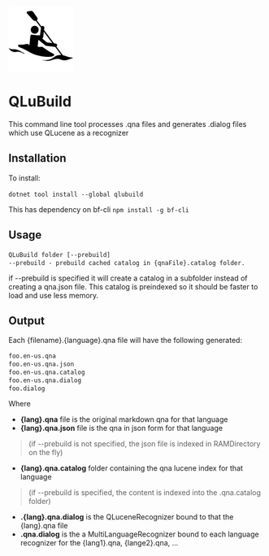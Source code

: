 ![icon](icon.png)

# QLuBuild
This command line tool processes .qna files and generates .dialog files which use QLucene as a recognizer

## Installation
To install:

```dotnet tool install --global qlubuild```

This has dependency on bf-cli
```npm install -g bf-cli ```

## Usage
```
QLuBuild folder [--prebuild]
--prebuild - prebuild cached catalog in {qnaFile}.catalog folder.
```
if --prebuild is specified it will create a catalog in a subfolder instead of creating a qna.json file. This catalog is preindexed so it should be faster to load and use less memory.

## Output
Each {filename}.{language}.qna file will have the following generated:

```
foo.en-us.qna
foo.en-us.qna.json 
foo.en-us.qna.catalog 
foo.en-us.qna.dialog
foo.dialog
```

Where
* **{lang}.qna** file is the original markdown qna for that language
* **{lang}.qna.json** file is the qna in json form for that language 
> (if --prebuild is not specified, the json file is indexed in RAMDirectory on the fly)
* **{lang}.qna.catalog** folder containing the qna lucene index for that language 
> (if --prebuild is specified, the content is indexed into the .qna.catalog folder)
* **.{lang}.qna.dialog** is the QLuceneRecognizer bound to that the {lang}.qna file
* **.qna.dialog** is the a MultiLanguageRecognizer bound to each language recognizer for the {lang1}.qna, {lange2}.qna, ...

